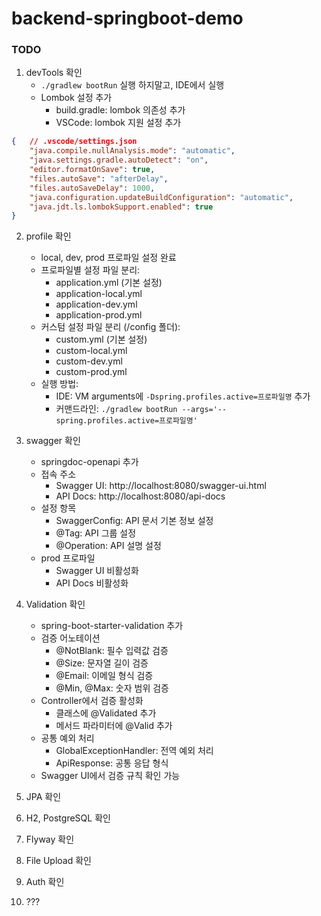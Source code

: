 # backend-springboot-demo

### TODO
1. devTools 확인
    * `./gradlew bootRun` 실행 하지말고, IDE에서 실행
    * Lombok 설정 추가
        - build.gradle: lombok 의존성 추가
        - VSCode: lombok 지원 설정 추가
``` json
{   // .vscode/settings.json
    "java.compile.nullAnalysis.mode": "automatic",
    "java.settings.gradle.autoDetect": "on",
    "editor.formatOnSave": true,
    "files.autoSave": "afterDelay",
    "files.autoSaveDelay": 1000,
    "java.configuration.updateBuildConfiguration": "automatic",
    "java.jdt.ls.lombokSupport.enabled": true
}
```
2. profile 확인
    * local, dev, prod 프로파일 설정 완료
    * 프로파일별 설정 파일 분리:
        - application.yml (기본 설정)
        - application-local.yml
        - application-dev.yml
        - application-prod.yml
    * 커스텀 설정 파일 분리 (/config 폴더):
        - custom.yml (기본 설정)
        - custom-local.yml
        - custom-dev.yml
        - custom-prod.yml
    * 실행 방법:
        - IDE: VM arguments에 `-Dspring.profiles.active=프로파일명` 추가
        - 커맨드라인: `./gradlew bootRun --args='--spring.profiles.active=프로파일명'`

3. swagger 확인
    * springdoc-openapi 추가
    * 접속 주소
        - Swagger UI: http://localhost:8080/swagger-ui.html
        - API Docs: http://localhost:8080/api-docs
    * 설정 항목
        - SwaggerConfig: API 문서 기본 정보 설정
        - @Tag: API 그룹 설정
        - @Operation: API 설명 설정
    * prod 프로파일
        - Swagger UI 비활성화
        - API Docs 비활성화

4. Validation 확인
    * spring-boot-starter-validation 추가
    * 검증 어노테이션
        - @NotBlank: 필수 입력값 검증
        - @Size: 문자열 길이 검증
        - @Email: 이메일 형식 검증
        - @Min, @Max: 숫자 범위 검증
    * Controller에서 검증 활성화
        - 클래스에 @Validated 추가
        - 메서드 파라미터에 @Valid 추가
    * 공통 예외 처리
        - GlobalExceptionHandler: 전역 예외 처리
        - ApiResponse: 공통 응답 형식
    * Swagger UI에서 검증 규칙 확인 가능

5. JPA 확인

6. H2, PostgreSQL 확인

7. Flyway 확인

8. File Upload 확인

9. Auth 확인

10. ???







